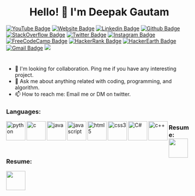 <h1 align="center"> Hello! 👋 I'm Deepak Gautam </h1>

<!---[![YouTube Badge](https://img.shields.io/badge/-GautamXDeepak-f70000?style=plastic&logo=youtube&logoColor=white&link=https://www.youtube.com/c/DeepakGautamX/)](https://www.youtube.com/c/DeepakGautamX/)
[![Website Badge](https://img.shields.io/badge/-Deepak5j.Bitbucket.io-026802?style=plastic&logo=Google-Chrome&logoColor=white&link=https://deepak5j.bitbucket.io/)](https://deepak5j.bitbucket.io/)
[![Linkedin Badge](https://img.shields.io/badge/-GautamXDeepak-0073b0?style=plastic&logo=Linkedin&logoColor=white&link=https://www.linkedin.com/in/gautamxdeepak/)](https://www.linkedin.com/in/gautamxdeepak/)
[![Github Badge](https://img.shields.io/badge/-Deepak5J-000000?style=plastic&logo=github&logoColor=white&link=https://github.com/deepak5j/)](https://github.com/deepak5j/)
[![StackOverflow Badge](https://img.shields.io/badge/-DeepakGautam-e9790f?style=plastic&logo=stackoverflow&logoColor=white&link=https://stackoverflow.com/users/7604395/deepak-gautam?tab=profile)](https://stackoverflow.com/users/7604395/deepak-gautam?tab=profile)
[![Twitter Badge](https://img.shields.io/badge/-DeepakGautamX-1d9eee?style=plastic&labelColor=1ca0f1&logo=twitter&logoColor=white&link=https://twitter.com/GautamxDeepak)](https://twitter.com/GautamxDeepak)
[![Instagram Badge](https://img.shields.io/badge/-DeepakGautamX-c836ab?style=plastic&logo=instagram&logoColor=white&link=https://instagram.com/deepakgautamx)](https://instagram.com/deepakgautamx)
[![FreeCodeCamp Badge](https://img.shields.io/badge/-GautamXDeepak-0a0a23?style=plastic&logo=freecodecamp&logoColor=white&link=https://www.freecodecamp.org/deepak5j)](https://www.freecodecamp.org/deepak5j)
[![HackerRank Badge](https://img.shields.io/badge/-GautamXDeepak-1ba94c?style=plastic&logo=hackerrank&logoColor=white&link=https://www.hackerrank.com/gautamxdeepak/)](https://www.hackerrank.com/gautamxdeepak)
[![HackerEarth Badge](https://img.shields.io/badge/-GautamXDeepak-323754?style=plastic&logo=hackerearth&logoColor=white&link=https://www.hackerearth.com/@gautamxdeepak)](https://www.hackerearth.com/@gautamxdeepak)
[![Gmail Badge](https://img.shields.io/badge/-gautamxdeepak@gmail.com-d6493e?style=plastic&logo=Gmail&logoColor=white&link=mailto:gautamxdeepak@gmail.com)](mailto:gautamxdeepak@gmail.com)
![](https://komarev.com/ghpvc/?username=deepak5j&style=plastic&color=ff69b4)--->

[![YouTube Badge](https://img.shields.io/badge/-YouTube-f70000?style=plastic&logo=youtube&logoColor=white&link=https://www.youtube.com/c/DeepakGautamX/)](https://www.youtube.com/c/DeepakGautamX/)
[![Website Badge](https://img.shields.io/badge/-Portfolio.Bitbucket.io-026802?style=plastic&logo=Google-Chrome&logoColor=white&link=https://deepak5j.bitbucket.io/)](https://deepak5j.bitbucket.io/)
[![Linkedin Badge](https://img.shields.io/badge/-Linkedin-0073b0?style=plastic&logo=Linkedin&logoColor=white&link=https://www.linkedin.com/in/gautamxdeepak/)](https://www.linkedin.com/in/gautamxdeepak/)
[![Github Badge](https://img.shields.io/badge/-Github-000000?style=plastic&logo=github&logoColor=white&link=https://github.com/deepak5j/)](https://github.com/deepak5j/)
[![StackOverflow Badge](https://img.shields.io/badge/-StackOverflow-e9790f?style=plastic&logo=stackoverflow&logoColor=white&link=https://stackoverflow.com/users/7604395/deepak-gautam?tab=profile)](https://stackoverflow.com/users/7604395/deepak-gautam?tab=profile)
[![Twitter Badge](https://img.shields.io/badge/-Twitter-1d9eee?style=plastic&labelColor=1ca0f1&logo=twitter&logoColor=white&link=https://twitter.com/GautamxDeepak)](https://twitter.com/GautamxDeepak)
[![Instagram Badge](https://img.shields.io/badge/-Instagram-c836ab?style=plastic&logo=instagram&logoColor=white&link=https://instagram.com/deepakgautamx)](https://instagram.com/deepakgautamx)
[![FreeCodeCamp Badge](https://img.shields.io/badge/-FreeCodeCamp-0a0a23?style=plastic&logo=freecodecamp&logoColor=white&link=https://www.freecodecamp.org/deepak5j)](https://www.freecodecamp.org/deepak5j)
[![HackerRank Badge](https://img.shields.io/badge/-HackerRank-1ba94c?style=plastic&logo=hackerrank&logoColor=white&link=https://www.hackerrank.com/gautamxdeepak/)](https://www.hackerrank.com/gautamxdeepak)
[![HackerEarth Badge](https://img.shields.io/badge/-HackerEarth-323754?style=plastic&logo=hackerearth&logoColor=white&link=https://www.hackerearth.com/@gautamxdeepak)](https://www.hackerearth.com/@gautamxdeepak)
[![Gmail Badge](https://img.shields.io/badge/-gautamxdeepak@gmail.com-d6493e?style=plastic&logo=Gmail&logoColor=white&link=mailto:gautamxdeepak@gmail.com)](mailto:gautamxdeepak@gmail.com)
![](https://komarev.com/ghpvc/?username=deepak5j&style=plastic&color=ff69b4)
<!---**Deepak5j/Deepak5j** is a ✨ _special_ ✨ repository because its `README.md` (this file) appears on your GitHub profile.--->
<!---Here are some ideas to get you started:--->
<!--- - 🔭 I’m currently working on ... --->
<!--- - 🌱 I’m currently learning ... --->
<!--- - 👯 I’m looking to collaborate on ... --->
<!--- - 🤔 I’m looking for help with ... --->
<!--- - 😄 Pronouns: ... --->
<!--- - ⚡ Fun fact: ... --->
#
- 👯 I'm looking for collaboration. Ping me if you have any interesting project.
- 💬 Ask me about anything related with coding, programming, and algorithm.
- 📫 How to reach me: Email me or DM on twitter. 

### Languages:

[<img align="left" alt="python" width="52px" src="https://img.icons8.com/color/144/000000/python.png"/>](https://en.wikipedia.org/wiki/Python_%28programming_language%29)
[<img align="left" alt="c" width="52px" src="https://img.icons8.com/color/144/000000/c-programming.png"/>](https://en.wikipedia.org/wiki/C_(programming_language))
[<img align="left" alt="java" width="52px" src="https://img.icons8.com/color/144/000000/java-coffee-cup-logo.png"/>](https://en.wikipedia.org/wiki/Java_(programming_language))
[<img align="left" alt="javascript" width="52px" src="https://img.icons8.com/color/144/000000/javascript.png"/>](https://en.wikipedia.org/wiki/JavaScript)
[<img align="left" alt="html5" width="52px" src="https://img.icons8.com/color/150/000000/html-5--v1.png"/>](https://en.wikipedia.org/wiki/HTML5)
[<img align="left" alt="css3" width="52px" src="https://img.icons8.com/color/144/000000/css3.png"/>](https://en.wikipedia.org/wiki/CSS)
[<img align="left" alt="C#" width="52px" src="https://img.icons8.com/color/150/000000/c-sharp-logo.png"/>](https://en.wikipedia.org/wiki/C_Sharp_(programming_language))
[<img align="left" alt="c++" width="52px" src="https://img.icons8.com/color/144/000000/c-plus-plus-logo.png"/>](https://en.wikipedia.org/wiki/C%2B%2B)

<!---
[<img align="left" alt="eclipse" width="52px" src="https://img.icons8.com/officel/144/000000/java-eclipse.png"/>](https://en.wikipedia.org/wiki/Eclipse_(software))
[<img align="left" alt="mysql" width="52px" src="https://img.icons8.com/color/144/000000/mysql-logo.png"/>](https://en.wikipedia.org/wiki/MySQL)
[<img align="left" alt="linux" width="52px" src="https://img.icons8.com/color/144/000000/linux.png"/>](https://en.wikipedia.org/wiki/Linux)
[<img align="left" alt="artificial intelligence" width="52px" src="https://img.icons8.com/cotton/64/000000/artificial-intelligence.png"/>](https://en.wikipedia.org/wiki/Artificial_intelligence)
[<img align="left" alt="kali" width="52px" src="https://img.icons8.com/color/144/000000/kali-linux.png"/>](https://en.wikipedia.org/wiki/Kali_Linux)
[<img align="left" alt="windows-10" width="52px" src="https://img.icons8.com/color/144/000000/windows-10.png"/>](https://en.wikipedia.org/wiki/Windows_10)
[<img align="left" alt="visual studio code" width="52px" src="https://img.icons8.com/color/144/000000/visual-studio-code-2019.png"/>](https://en.wikipedia.org/wiki/Visual_Studio_Code)
[<img align="left" alt="visual-studio" width="52px" src="https://img.icons8.com/color/144/000000/visual-studio.png"/>](https://en.wikipedia.org/wiki/Microsoft_Visual_Studio  )
[<img align="left" alt="" width="52px" src=""/>]()
--->


### Resume:[<img align="left" alt="" width="52px" src="https://img.icons8.com/officel/144/000000/open-resume.png"/>](https://deepak5j.bitbucket.io/doc/DeepakGautam.pdf)

#

### Resume:
[<img align="left" alt="" width="52px" src="https://img.icons8.com/officel/144/000000/open-resume.png"/>](https://deepak5j.bitbucket.io/doc/DeepakGautam.pdf)







